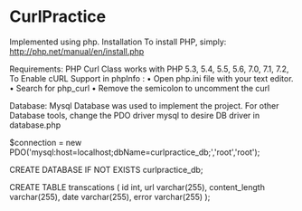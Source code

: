 # CurlPractice

Implemented using php.
Installation
To install PHP, simply:
http://php.net/manual/en/install.php

Requirements:
PHP Curl Class works with PHP 5.3, 5.4, 5.5, 5.6, 7.0, 7.1, 7.2, 
To Enable cURL Support in phpInfo :
•	Open php.ini file with your text editor.
•	Search for php_curl
•	Remove the semicolon to uncomment the curl

Database:
Mysql Database was used to implement the project.
For other Database tools, change the PDO driver mysql to desire DB driver in database.php

$connection = new PDO('mysql:host=localhost;dbName=curlpractice_db;','root','root');

CREATE DATABASE IF NOT EXISTS curlpractice_db;

CREATE TABLE transcations (
    id int,
    url varchar(255),
    content_length varchar(255),
    date varchar(255),
    error varchar(255) 
);

